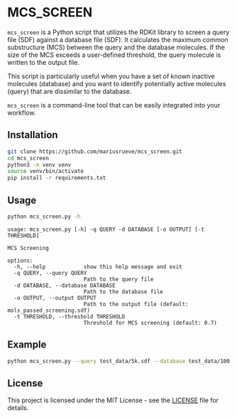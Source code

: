 # MCS_SCREEN

`mcs_screen` is a Python script that utilizes the RDKit library to screen a query file (SDF) against a database file (SDF). It calculates the maximum common substructure (MCS) between the query and the database molecules. If the size of the MCS exceeds a user-defined threshold, the query molecule is written to the output file.

This script is particularly useful when you have a set of known inactive molecules (database) and you want to identify potentially active molecules (query) that are dissimilar to the database.

`mcs_screen` is a command-line tool that can be easily integrated into your workflow.

## Installation

```bash
git clone https://github.com/mariusrueve/mcs_screen.git
cd mcs_screen
python3 -m venv venv
source venv/bin/activate
pip install -r requirements.txt
```

## Usage

```bash
python mcs_screen.py -h
```

```
usage: mcs_screen.py [-h] -q QUERY -d DATABASE [-o OUTPUT] [-t THRESHOLD]

MCS Screening

options:
  -h, --help            show this help message and exit
  -q QUERY, --query QUERY
                        Path to the query file
  -d DATABASE, --database DATABASE
                        Path to the database file
  -o OUTPUT, --output OUTPUT
                        Path to the output file (default: mols_passed_screening.sdf)
  -t THRESHOLD, --threshold THRESHOLD
                        Threshold for MCS screening (default: 0.7)
```

## Example

```bash
python mcs_screen.py --query test_data/5k.sdf --database test_data/100.sdf
```

## License

This project is licensed under the MIT License - see the [LICENSE](LICENSE) file for details.
